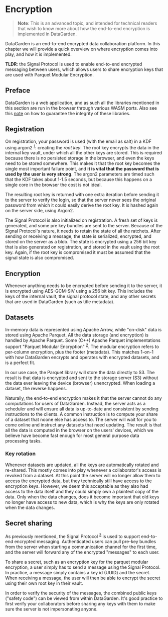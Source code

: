 # Encryption

> **Note**: This is an advanced topic, and intended for technical readers that wish to know more about how the
> end-to-end encryption is implemented in DataGarden.

DataGarden is an end-to-end encrypted data collaboration platform. In this chapter we will provide a quick overview on
where encryption comes into play, and how it is implemented.

**TLDR**: the Signal Protocol is used to enable end-to-end encrypted messaging between users, which allows users to share
encryption keys that are used with Parquet Modular Encryption.

## Preface
DataGarden is a web application, and as such all the libraries mentioned in this section are run in the browser through
various WASM ports. Also see this
[note](https://github.com/pixelcities/datagarden#a-word-on-guaranteeing-e2ee-and-trust-in-browsers) on how to guarantee
the integrity of these libraries.

## Registration
On registration, your password is used (with the email as salt) in a KDF using argon2
<sup>[1](https://github.com/pixelcities/key-x-wasm/blob/main/src/keystore.rs#L308)</sup>: creating the *root key*. The
root key encrypts the data in the internal key vault, under which all the other keys are stored. This is required
because there is no persisted storage in the browser, and even the keys need to be stored somewhere. This makes it that
the root key becomes the single most important failure point, and **it is vital that the password that is used by the user
is very strong**. The argon2 parameters are timed such that the KDF takes about 1-1.5 seconds, but because this happens
on a single core in the browser the cost is not ideal.

The resulting root key is returned with one extra iteration before sending it to the server to verify the login, so that
the server never sees the original password from which it could easily derive the root key. It is hashed again on the
server side, using Argon2.

The Signal Protocol is also initialized on registration. A fresh set of keys is generated, and some pre key bundles are
sent to the server. Because of the Signal Protocol's nature, it needs to retain the state of all the ratchets. After
sending or receiving a message, the state is serialized, encrypted, and stored on the server as a blob. The state is
encrypted using a 256 bit key that is also generated on registration, and stored in the vault using the root key. Again,
if the root key is compromised it must be assumed that the signal state is also compromised.

## Encryption
Whenever anything needs to be encrypted before sending it to the server, it is encrypted using AES-GCM-SIV using a 256
bit key. This includes the keys of the internal vault, the signal protocol state, and any other secrets that are used in
DataGarden (such as title metadata).

## Datasets
In-memory data is represented using Apache Arrow, while "on-disk" data is stored using Apache Parquet. All the data
storage (and encryption) is handled by Apache Parquet. Some (C++) Apache Parquet implementations support "Parquet
Modular Encryption" <sup>[2](https://github.com/apache/parquet-format/blob/master/Encryption.md)</sup>. The modular
encryption refers to per-column encryption, plus the footer (metadata). This matches 1-on-1 with how DataGarden encrypts
and operates with encrypted datasets, and is a perfect fit.

In our use case, the Parquet library will store the data directly to S3. The result is that data is encrypted and sent
to the storage server (S3) without the data ever leaving the device (browser) unencrypted. When loading a dataset, the
reverse happens.

Naturally, the end-to-end encryption makes it that the server cannot do any computations for users of DataGarden.
Instead, the server acts as a scheduler and will ensure all data is up-to-date and consistent by sending instructions to
the clients. A common instruction is to compute your share of a dataset that noone else has access to. The server will
wait for you to come online and instruct any datasets that need updating. The result is that all the data is computed in
the browser on the users' devices, which we believe have become fast enough for most general purpose data processing
tasks.

### Key rotation
Whenever datasets are updated, all the keys are automatically rotated and re-shared. This mostly comes into play whenever
a collaborator's access is revoked from a dataset. At this point the server will no longer allow them to access the
encrypted data, but they technically still have access to the encryption keys. However, we deem this acceptable as they also
had access to the data itself and they could simply own a plaintext copy of the data. Only when the data changes, does it
become important that old keys no longer have access to new data, which is why the keys are only rotated when the data
changes.

## Secret sharing
As previously mentioned, the Signal Protocol <sup>[3](https://github.com/signalapp/libsignal/tree/main/rust/protocol)</sup>
is used to support end-to-end encrypted messaging. Authenticated users can pull pre-key bundles from the server when
starting a communication channel for the first time, and the server will forward any of the encrypted "messages" to each
user.

To share a secret, such as an encryption key for the parquet modular encryption, a user simply has to send a message
using the Signal Protocol. In practice, a message simply contains a key id (UUID) and the secret. When receiving a
message, the user will then be able to encrypt the secret using their own root key in their vault.

In order to verify the security of the messages, the combined public keys ("safety code") can be viewed from within
DataGarden. It's good practice to first verify your collaborators before sharing any keys with them to make sure the
server is not impersonating anyone.


